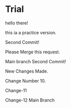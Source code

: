 # Trial

hello there!

this ia a practice version.



Second Commit!

Please Merge this request.


Main branch Second Commit!


New Changes Made.


Change Number 10.


Change-11


Change-12 Main Branch
